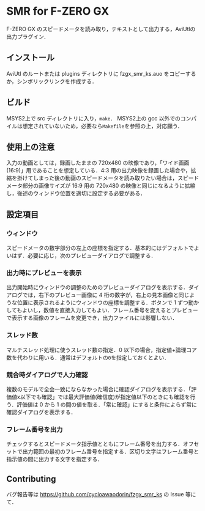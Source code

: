 # SMR for F-ZERO GX
F-ZERO GX のスピードメータを読み取り，テキストとして出力する，AviUtlの出力プラグイン．

## インストール
AviUtl のルートまたは plugins ディレクトリに fzgx_smr_ks.auo をコピーするか，シンボリックリンクを作成する．

## ビルド
MSYS2上で src ディレクトリに入り，`make`．
MSYS2上の gcc 以外でのコンパイルは想定されていないため，必要なら`Makefile`を参照の上，対応願う．

## 使用上の注意
入力の動画としては，録画したままの 720x480 の映像であり，「ワイド画面 (16:9)」用であることを想定している．4:3 用の出力映像を録画した場合や，拡縮を掛けてしまった後の動画のスピードメータを読み取りたい場合は，スピードメータ部分の画像サイズが 16:9 用の 720x480 の映像と同じになるように拡縮し，後述のウィンドウ位置を適切に設定する必要がある．

## 設定項目
### ウィンドウ
スピードメータの数字部分の左上の座標を指定する．基本的にはデフォルトでよいはず．必要に応じ，次のプレビューダイアログで調整する．

### 出力時にプレビューを表示
出力開始時にウィンドウの調整のためのプレビューダイアログを表示する．ダイアログでは，右下のプレビュー画像に 4 桁の数字が，右上の見本画像と同じような位置に表示されるようにウィンドウの座標を調整する．ボタンで 1 ずつ動かしてもよいし，数値を直接入力してもよい．フレーム番号を変えるとプレビューで表示する画像のフレームを変更でき，出力ファイルには影響しない．

### スレッド数
マルチスレッド処理に使うスレッド数の指定．0 以下の場合，指定値+論理コア数を代わりに用いる．通常はデフォルトの`0`を指定しておくとよい．

### 競合時ダイアログで人力確認
複数のモデルで全会一致にならなかった場合に確認ダイアログを表示する．「評価値x以下でも確認」では最大評価値(確信度)が指定値以下のときにも確認を行う．評価値は 0 から 1 の間の値を取る．「常に確認」にすると条件によらず常に確認ダイアログを表示する．

### フレーム番号を出力
チェックするとスピードメータ指示値とともにフレーム番号を出力する．オフセットで出力範囲の最初のフレーム番号を指定する．区切り文字はフレーム番号と指示値の間に出力する文字を指定する．

## Contributing
バグ報告等は https://github.com/cycloawaodorin/fzgx_smr_ks の Issue 等にて．
